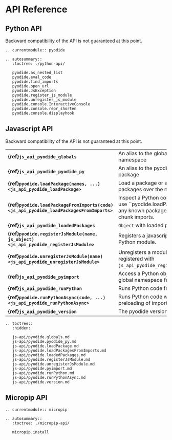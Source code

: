 # API Reference

## Python API

Backward compatibility of the API is not guaranteed at this point.


```{eval-rst}
.. currentmodule:: pyodide

.. autosummary::
   :toctree: ./python-api/

   pyodide.as_nested_list
   pyodide.eval_code
   pyodide.find_imports
   pyodide.open_url
   pyodide.JsException
   pyodide.register_js_module
   pyodide.unregister_js_module
   pyodide.console.InteractiveConsole
   pyodide.console.repr_shorten
   pyodide.console.displayhook
```


## Javascript API

Backward compatibility of the API is not guaranteed at this point.

| | |
|-|-|
| **{ref}`js_api_pyodide_globals`**        | An alias to the global Python namespace                        |
| **{ref}`js_api_pyodide_pyodide_py`**     | An alias to the pyodide Python package                         |
| **{ref}`pyodide.loadPackage(names, ...) <js_api_pyodide_loadPackage>`**    | Load a package or a list of packages over the network          |
| **{ref}`pyodide.loadPackageFromImports(code) <js_api_pyodide_loadPackagesFromImports>`**    | Inspect a Python code chunk and use ``pyodide.loadPackage` to load any known packages that the code chunk imports. |
| **{ref}`js_api_pyodide_loadedPackages`** | `Object` with loaded packages.                                 |
| **{ref}`pyodide.registerJsModule(name, js_object) <js_api_pyodide_registerJsModule>`**   | Registers a javascript object as a Python module.        |
| **{ref}`pyodide.unregisterJsModule(name) <js_api_pyodide_unregisterJsModule>`** | Unregisters a module previously registered with `js_api_pyodide_registerJsPackage`.        |
| **{ref}`js_api_pyodide_pyimport`**       | Access a Python object in the global namespace from Javascript |
| **{ref}`js_api_pyodide_runPython`**      | Runs Python code from Javascript.                              |
| **{ref}`pyodide.runPythonAsync(code, ...) <js_api_pyodide_runPythonAsync>`** | Runs Python code with automatic preloading of imports.         |
| **{ref}`js_api_pyodide_version`**        | The pyodide version string.                                    |


```{eval-rst}
.. toctree::
   :hidden:

   js-api/pyodide.globals.md
   js-api/pyodide.pyodide_py.md
   js-api/pyodide.loadPackage.md
   js-api/pyodide.loadPackagesFromImports.md
   js-api/pyodide.loadedPackages.md
   js-api/pyodide.registerJsModule.md
   js-api/pyodide.unregisterJsModule.md
   js-api/pyodide.pyimport.md
   js-api/pyodide.runPython.md
   js-api/pyodide.runPythonAsync.md
   js-api/pyodide.version.md
```


## Micropip API

```{eval-rst}
.. currentmodule:: micropip

.. autosummary::
   :toctree: ./micropip-api/

   micropip.install
```
